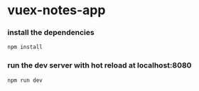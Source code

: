# vuex-notes-app

### install the dependencies
```bash
npm install
```

### run the dev server with hot reload at localhost:8080
```bash
npm run dev
```